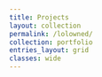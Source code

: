 ```yaml
---
title: Projects
layout: collection
permalink: /lolowned/
collection: portfolio
entries_layout: grid
classes: wide
---
```



